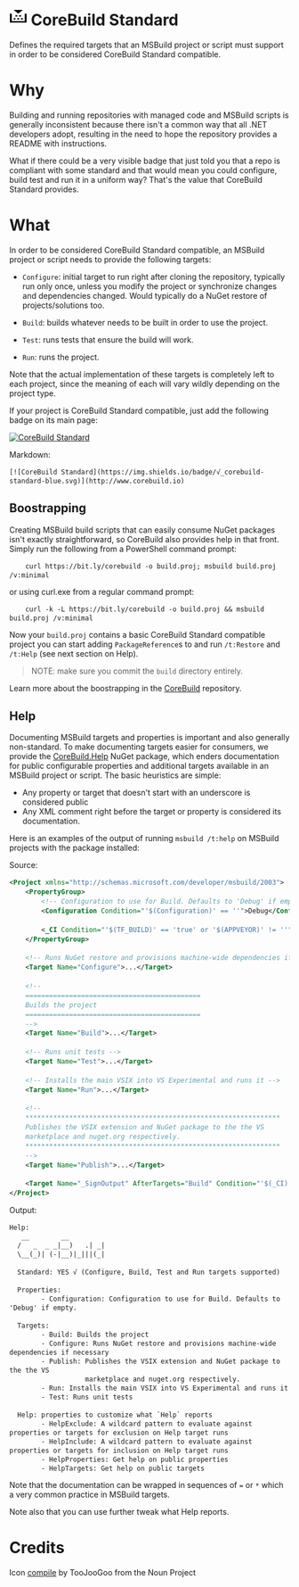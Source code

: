 ![Icon](https://raw.githubusercontent.com/kzu/corebuild/master/docs/corebuild-32.png) CoreBuild Standard
================

Defines the required targets that an MSBuild project or script must support in order 
to be considered CoreBuild Standard compatible.

# Why

Building and running repositories with managed code and MSBuild scripts is generally 
inconsistent because there isn't a common way that all .NET developers adopt, resulting 
in the need to hope the repository provides a README with instructions.

What if there could be a very visible badge that just told you that a repo is compliant 
with some standard and that would mean you could configure, build test and run it in a 
uniform way? That's the value that CoreBuild Standard provides.

# What

In order to be considered CoreBuild Standard compatible, an MSBuild project or script 
needs to provide the following targets:

* `Configure`: initial target to run right after cloning the repository, typically run 
  only once, unless you modify the project or synchronize changes and dependencies 
  changed. Would typically do a NuGet restore of projects/solutions too.

* `Build`: builds whatever needs to be built in order to use the project.

* `Test`: runs tests that ensure the build will work.

* `Run`: runs the project.


Note that the actual implementation of these targets is completely left to each project, 
since the meaning of each will vary wildly depending on the project type.

If your project is CoreBuild Standard compatible, just add the following badge on its 
main page: 

[![CoreBuild Standard](https://img.shields.io/badge/√_corebuild-standard-blue.svg)](http://www.corebuild.io)

Markdown:

```
[![CoreBuild Standard](https://img.shields.io/badge/√_corebuild-standard-blue.svg)](http://www.corebuild.io)
```

## Boostrapping

Creating MSBuild build scripts that can easily consume NuGet packages isn't exactly straightforward, 
so CoreBuild also provides help in that front. Simply run the following from a PowerShell command prompt:

```
	curl https://bit.ly/corebuild -o build.proj; msbuild build.proj /v:minimal
```

or using curl.exe from a regular command prompt:

```
	curl -k -L https://bit.ly/corebuild -o build.proj && msbuild build.proj /v:minimal
```

Now your `build.proj` contains a basic CoreBuild Standard compatible project you can start adding 
`PackageReference`s to and run `/t:Restore` and `/t:Help` (see next section on Help).

> NOTE: make sure you commit the `build` directory entirely. 

Learn more about the boostrapping in the [CoreBuild](https://github.com/kzu/corebuild) repository.


## Help

Documenting MSBuild targets and properties is important and also generally non-standard. 
To make documenting targets easier for consumers, we provide the 
[CoreBuild.Help](https://www.nuget.org/packages/CoreBuild.Help) NuGet package, which enders documentation for public configurable properties and additional targets available 
in an MSBuild project or script. The basic heuristics are simple:

* Any property or target that doesn't start with an underscore is considered public
* Any XML comment right before the target or property is considered its documentation.

Here is an examples of the output of running `msbuild /t:help` on MSBuild projects with 
the package installed:

Source:

```xml
<Project xmlns="http://schemas.microsoft.com/developer/msbuild/2003">
    <PropertyGroup>
        <!-- Configuration to use for Build. Defaults to 'Debug' if empty. -->
        <Configuration Condition="'$(Configuration)' == ''">Debug</Configuration>

        <_CI Condition="'$(TF_BUILD)' == 'true' or '$(APPVEYOR)' != ''">true</_CI>
    </PropertyGroup>

    <!-- Runs NuGet restore and provisions machine-wide dependencies if necessary -->
    <Target Name="Configure">...</Target>

    <!--
    ============================================
    Builds the project
    ============================================
    -->
    <Target Name="Build">...</Target>

    <!-- Runs unit tests -->
    <Target Name="Test">...</Target>

    <!-- Installs the main VSIX into VS Experimental and runs it -->
    <Target Name="Run">...</Target>

    <!-- 
    ****************************************************************
    Publishes the VSIX extension and NuGet package to the the VS 
    marketplace and nuget.org respectively.
    ****************************************************************
    --> 
    <Target Name="Publish">...</Target>

    <Target Name="_SignOutput" AfterTargets="Build" Condition="'$(_CI)' == 'true'">...</Target>
</Project>
```

Output:
```
Help:
   __        __
  /   _  _ _|__)   .| _|
  \__(_)| (-|__)|_|||(_|

  Standard: YES √ (Configure, Build, Test and Run targets supported)

  Properties:
        - Configuration: Configuration to use for Build. Defaults to 'Debug' if empty.

  Targets:
        - Build: Builds the project
        - Configure: Runs NuGet restore and provisions machine-wide dependencies if necessary
        - Publish: Publishes the VSIX extension and NuGet package to the the VS
                   marketplace and nuget.org respectively.
        - Run: Installs the main VSIX into VS Experimental and runs it
        - Test: Runs unit tests

  Help: properties to customize what `Help` reports
        - HelpExclude: A wildcard pattern to evaluate against properties or targets for exclusion on Help target runs
        - HelpInclude: A wildcard pattern to evaluate against properties or targets for inclusion on Help target runs
        - HelpProperties: Get help on public properties
        - HelpTargets: Get help on public targets
```

Note that the documentation can be wrapped in sequences of `=` or `*` which a very common 
practice in MSBuild targets.

Note also that you can use further tweak what Help reports.

# Credits

Icon [compile](https://thenounproject.com/term/compile/1002713/) by TooJooGoo from the Noun Project